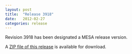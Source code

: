```yaml
---
layout: post
title:  "Release 3918"
date:   2012-02-27
categories: release
---
```


Revision 3918 has been designated a MESA release version.


A [ZIP file of this release][zip] is available for download.

[zip]:http://sourceforge.net/projects/mesa/files/releases/mesa-r3918.zip/download
